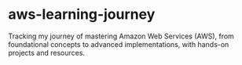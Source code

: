 # aws-learning-journey
Tracking my journey of mastering Amazon Web Services (AWS), from foundational concepts to advanced implementations, with hands-on projects and resources.
